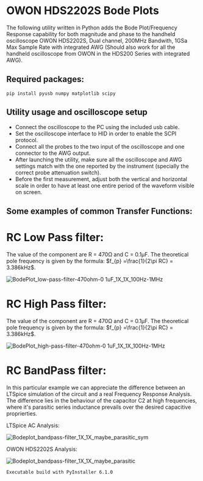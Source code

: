 # OWON HDS2202S Bode Plots
The following utility written in Python adds the Bode Plot/Frequency Response capability for both magnitude and phase to the handheld oscilloscope OWON HDS2202S, Dual channel, 200MHz Bandwith, 1GSa Max Sample Rate with integrated AWG (Should also work for all the handheld oscilloscope from OWON in the HDS200 Series with integrated AWG).

## Required packages:
```
pip install pyusb numpy matplotlib scipy
```
## Utility usage and oscilloscope setup
- Connect the oscilloscope to the PC using the included usb cable.
- Set the oscilloscope interface to HID in order to enable the SCPI protocol.
- Connect all the probes to the two input of the oscilloscope and one connector to the AWG output.
- After launching the utility, make sure all the oscilloscope and AWG settings match with the one
  reported by the instrument (specially the correct probe attenuation switch).
- Before the first measurement, adjust both the vertical and horizontal scale in order to have
  at least one entire period of the waveform visible on screen.

## Some examples of common Transfer Functions:

# RC Low Pass filter:
The value of the component are R = 470Ω and C = 0.1μF. 
The theoretical pole frequency is given by the formula: $`f_{p} =\frac{1}{2\pi RC} = 3.386kHz`$.

![BodePlot_low-pass-filter-470ohm-0 1uF_1X_1X_100Hz-1MHz](https://github.com/SimoneAlbano000/OWON-HDS2202S-Bode-Plots/assets/36369471/9b57cb8c-e8a0-4f9c-8df7-39931c7174d0)

# RC High Pass filter:
The value of the component are R = 470Ω and C = 0.1μF. 
The theoretical pole frequency is given by the formula: $`f_{p} =\frac{1}{2\pi RC} = 3.386kHz`$.

![BodePlot_high-pass-filter-470ohm-0 1uF_1X_1X_100Hz-1MHz](https://github.com/SimoneAlbano000/OWON-HDS2202S-Bode-Plots/assets/36369471/dc13d212-908a-488a-bada-2cbe9bd00fc5)

# RC BandPass filter:
In this particular example we can appreciate the difference between an LTSpice simulation of the circuit and a real Frequency Response Analysis. The difference lies in the behaviour of the capacitor C2 at high frequencies, where it's parasitic series inductance prevails over the desired capacitive proprierties.

LTSpice AC Analysis:

![Bodeplot_bandpass-filter_1X_1X_maybe_parasitic_sym](https://github.com/SimoneAlbano000/OWON-HDS2202S-Bode-Plots/assets/36369471/8114cea8-ef20-4e33-b444-006ed3f50fd8)

OWON HDS2202S Analysis:

![Bodeplot_bandpass-filter_1X_1X_maybe_parasitic](https://github.com/SimoneAlbano000/OWON-HDS2202S-Bode-Plots/assets/36369471/c1848be0-f084-42d0-ba1e-a47f3d93264e)

```
Executable build with PyInstaller 6.1.0
```
